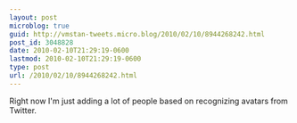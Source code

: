 ```yaml
---
layout: post
microblog: true
guid: http://vmstan-tweets.micro.blog/2010/02/10/8944268242.html
post_id: 3048828
date: 2010-02-10T21:29:19-0600
lastmod: 2010-02-10T21:29:19-0600
type: post
url: /2010/02/10/8944268242.html
---
```

Right now I'm just adding a lot of people based on recognizing avatars from Twitter.
